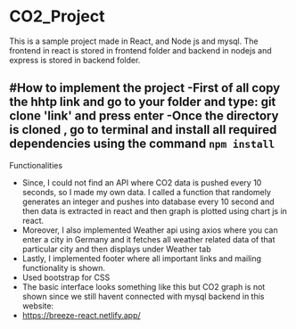 # CO2_Project

This is a sample project made in React, and Node js and mysql. The frontend in react is stored in frontend folder and backend in nodejs and express is stored in backend folder.


#How to implement the project
-First of all copy the hhtp link and go to your folder and type:  git clone 'link' and press enter
-Once the directory is cloned , go to terminal and install all required dependencies using the command `npm install`
-

Functionalities
- Since, I could not find an API where CO2 data is pushed every 10 seconds, so I made my own data. I called a function that randomely generates an integer and pushes into database   every 10 second and then data is extracted in react and then graph is plotted using chart js in react.
- Moreover, I also implemented Weather api using axios where you can enter a city in Germany and it fetches all weather related data of that particular city and then displays      under Weather tab
- Lastly, I implemented footer where all important links and mailing functionality is shown.
- Used bootstrap for CSS 
- The basic interface looks something like this but CO2 graph is not shown since we still havent connected with mysql backend in this website:
- https://breeze-react.netlify.app/ 
